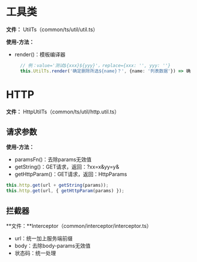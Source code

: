 # 工具类
**文件：** UtilTs（common/ts/util/util.ts） 

**使用-方法：**
- render()：模板编译器
  ```typescript
	// 例：value='测试${xxx}${yyy}'，replace={xxx: '', yyy: ''}
	this.UtilTs.render('确定删除所选${name}？', {name: '列表数据'}) => 确定删除所选列表数据？
	```


# HTTP
**文件：** HttpUtilTs（common/ts/util/http.util.ts） 

## 请求参数
**使用-方法：**
- paramsFn()：去除params无效值
- getString()：GET请求，返回：?xx=x&yy=y&
- getHttpParam()：GET请求，返回：HttpParams
```typescript
this.http.get(url + getString(params));
this.http.get(url, { getHttpParam(params) });
```

## 拦截器
**文件：**Interceptor（common/interceptor/interceptor.ts）
- url：统一加上服务端前缀
- body：去除body-params无效值
- 状态码：统一处理
  